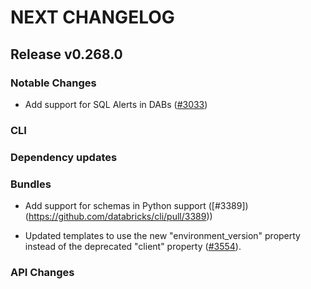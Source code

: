 # NEXT CHANGELOG

## Release v0.268.0

### Notable Changes
* Add support for SQL Alerts in DABs ([#3033](https://github.com/databricks/cli/pull/3033))

### CLI

### Dependency updates

### Bundles
* Add support for schemas in Python support ([#3389])(https://github.com/databricks/cli/pull/3389))

* Updated templates to use the new "environment_version" property instead of the deprecated "client" property ([#3554](https://github.com/databricks/cli/pull/3554)).

### API Changes
